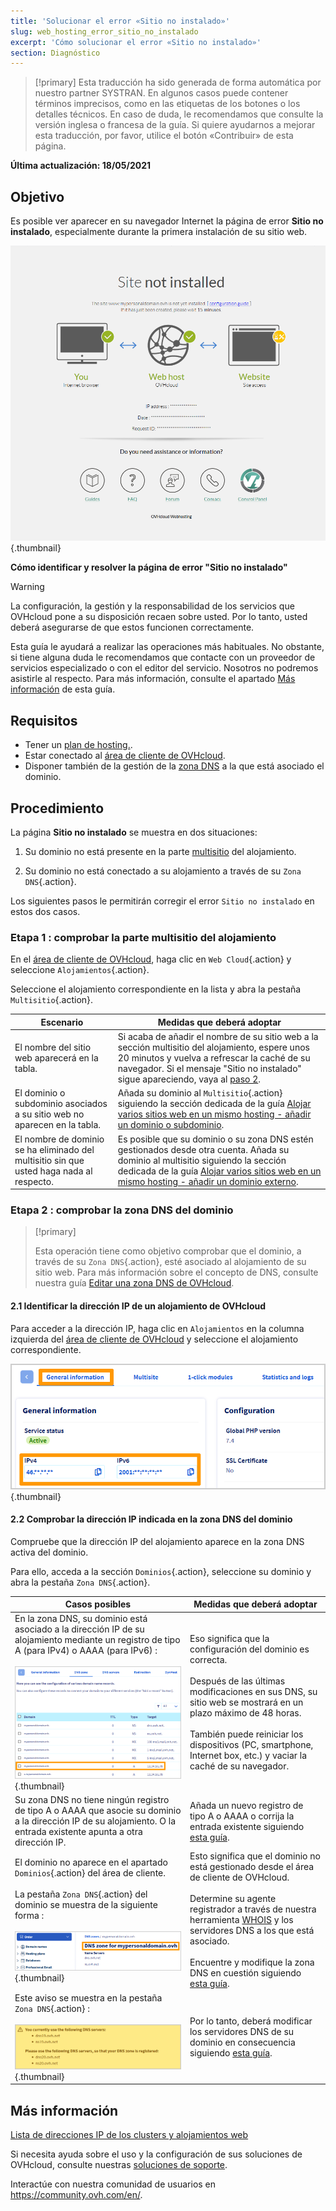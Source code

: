 ```yaml
---
title: 'Solucionar el error «Sitio no instalado»'
slug: web_hosting_error_sitio_no_instalado
excerpt: 'Cómo solucionar el error «Sitio no instalado»'
section: Diagnóstico
---
```


> [!primary]
> Esta traducción ha sido generada de forma automática por nuestro partner SYSTRAN. En algunos casos puede contener términos imprecisos, como en las etiquetas de los botones o los detalles técnicos. En caso de duda, le recomendamos que consulte la versión inglesa o francesa de la guía. Si quiere ayudarnos a mejorar esta traducción, por favor, utilice el botón «Contribuir» de esta página.
>

**Última actualización: 18/05/2021**

## Objetivo

Es posible ver aparecer en su navegador Internet la página de error **Sitio no instalado**, especialmente durante la primera instalación de su sitio web.

![site-not-installed](images/site-not-installed.png){.thumbnail}

**Cómo identificar y resolver la página de error "Sitio no instalado"**

> [!warning]
> La configuración, la gestión y la responsabilidad de los servicios que OVHcloud pone a su disposición recaen sobre usted. Por lo tanto, usted deberá asegurarse de que estos funcionen correctamente.
>
> Esta guía le ayudará a realizar las operaciones más habituales. No obstante, si tiene alguna duda le recomendamos que contacte con un proveedor de servicios especializado o con el editor del servicio. Nosotros no podremos asistirle al respecto. Para más información, consulte el apartado [Más información](#allerplusloin) de esta guía.

## Requisitos

- Tener un [plan de hosting.](https://www.ovh.es/hosting/).
- Estar conectado al [área de cliente de OVHcloud](https://www.ovh.com/auth/?action=gotomanager&from=https://www.ovh.es/&ovhSubsidiary=es).
- Disponer también de la gestión de la [zona DNS](../../domains/web_hosting_como_editar_mi_zona_dns/) a la que está asociado el dominio.

## Procedimiento

La página **Sitio no instalado** se muestra en dos situaciones:

1. Su dominio no está presente en la parte [multisitio](../configurar-un-multisitio-en-un-alojamiento-web/#1-acceder-a-la-gestion-del-multisitio) del alojamiento.

2. Su dominio no está conectado a su alojamiento a través de su `Zona DNS`{.action}.

Los siguientes pasos le permitirán corregir el error `Sitio no instalado` en estos dos casos.

### Etapa 1 : comprobar la parte multisitio del alojamiento

En el [área de cliente de OVHcloud](https://www.ovh.com/auth/?action=gotomanager&from=https://www.ovh.es/&ovhSubsidiary=es), haga clic en `Web Cloud`{.action} y seleccione `Alojamientos`{.action}.

Seleccione el alojamiento correspondiente en la lista y abra la pestaña `Multisitio`{.action}.

|Escenario|Medidas que deberá adoptar|
|---|---|
|El nombre del sitio web aparecerá en la tabla.|Si acaba de añadir el nombre de su sitio web a la sección multisitio del alojamiento, espere unos 20 minutos y vuelva a refrescar la caché de su navegador. Si el mensaje "Sitio no instalado" sigue apareciendo, vaya al [paso 2](#checkdomainlink).|
|El dominio o subdominio asociados a su sitio web no aparecen en la tabla.|Añada su dominio al `Multisitio`{.action} siguiendo la sección dedicada de la guía [Alojar varios sitios web en un mismo hosting - añadir un dominio o subdominio](../configurar-un-multisitio-en-un-alojamiento-web/#2-anadir-un-dominio-o-subdominio).|
|El nombre de dominio se ha eliminado del multisitio sin que usted haga nada al respecto.|Es posible que su dominio o su zona DNS estén gestionados desde otra cuenta. Añada su dominio al multisitio siguiendo la sección dedicada de la guía [Alojar varios sitios web en un mismo hosting - añadir un dominio externo](../configurar-un-multisitio-en-un-alojamiento-web/#22-anadir-un-dominio-externo).|

### Etapa 2 : comprobar la zona DNS del dominio <a name="checkdomainlink"></a>

> [!primary]
>
> Esta operación tiene como objetivo comprobar que el dominio, a través de su `Zona DNS`{.action}, esté asociado al alojamiento de su sitio web.
> Para más información sobre el concepto de DNS, consulte nuestra guía [Editar una zona DNS de OVHcloud](../../domains/web_hosting_como_editar_mi_zona_dns/#entender-el-concepto-de-dns).

#### 2\.1 Identificar la dirección IP de un alojamiento de OVHcloud

Para acceder a la dirección IP, haga clic en `Alojamientos` en la columna izquierda del [área de cliente de OVHcloud](https://www.ovh.com/auth/?action=gotomanager&from=https://www.ovh.es/&ovhSubsidiary=es) y seleccione el alojamiento correspondiente.

![hosting-general-informacion](images/hosting-general-informations.png){.thumbnail}

#### 2\.2 Comprobar la dirección IP indicada en la zona DNS del dominio

Compruebe que la dirección IP del alojamiento aparece en la zona DNS activa del dominio.

Para ello, acceda a la sección `Dominios`{.action}, seleccione su dominio y abra la pestaña `Zona DNS`{.action}.

|Casos posibles|Medidas que deberá adoptar|
|---|---|
|En la zona DNS, su dominio está asociado a la dirección IP de su alojamiento mediante un registro de tipo A (para IPv4) o AAAA (para IPv6) :<br><br>![zonaDNS_IP2](images/zonedns_ip2.png){.thumbnail}|Eso significa que la configuración del dominio es correcta.<br><br>Después de las últimas modificaciones en sus DNS, su sitio web se mostrará en un plazo máximo de 48 horas.<br><br>También puede reiniciar los dispositivos (PC, smartphone, Internet box, etc.) y vaciar la caché de su navegador.|
|Su zona DNS no tiene ningún registro de tipo A o AAAA que asocie su dominio a la dirección IP de su alojamiento. O la entrada existente apunta a otra dirección IP.|Añada un nuevo registro de tipo A o AAAA o corrija la entrada existente siguiendo [esta guía](../../domains/web_hosting_como_editar_mi_zona_dns/).|
|El dominio no aparece en el apartado `Dominios`{.action} del área de cliente.<br><br>La pestaña `Zona DNS`{.action} del dominio se muestra de la siguiente forma :<br><br>![zonedns_ndd_pas_en_lec2](images/zonedns_ndd_pas_sur_lec2.png){.thumbnail}|Esto significa que el dominio no está gestionado desde el área de cliente de OVHcloud.<br><br>Determine su agente registrador a través de nuestra herramienta [WHOIS](https://www.ovh.es/soporte/herramientas/check_whois.pl) y los servidores DNS a los que está asociado.<br><br>Encuentre y modifique la zona DNS en cuestión siguiendo [esta guía](../configurar-un-multisitio-en-un-alojamiento-web/#22-anadir-un-dominio-externo).|
|Este aviso se muestra en la pestaña `Zona DNS`{.action} :<br><br>![aviso_zonedns_pas_en_srv_dns](images/avertissement_zonedns_pas_sur_srv_dns.png){.thumbnail}|Por lo tanto, deberá modificar los servidores DNS de su dominio en consecuencia siguiendo [esta guía](../../domains/web_hosting_informacion_general_sobre_los_servidores_dns/).|

## Más información <a name="allerplusloin"></a>

[Lista de direcciones IP de los clusters y alojamientos web](../lista-de-direcciones-ip-de-los-clusters-y-alojamientos-web/)

Si necesita ayuda sobre el uso y la configuración de sus soluciones de OVHcloud, consulte nuestras [soluciones de soporte](https://www.ovhcloud.com/es-es/support-levels/).

Interactúe con nuestra comunidad de usuarios en <https://community.ovh.com/en/>.

